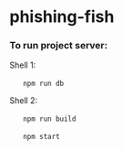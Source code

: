 # phishing-fish
### To run project server:
Shell 1:

&nbsp;&nbsp;&nbsp;&nbsp;&nbsp;&nbsp;`npm run db`

Shell 2:

&nbsp;&nbsp;&nbsp;&nbsp;&nbsp;&nbsp;`npm run build`

&nbsp;&nbsp;&nbsp;&nbsp;&nbsp;&nbsp;`npm start`